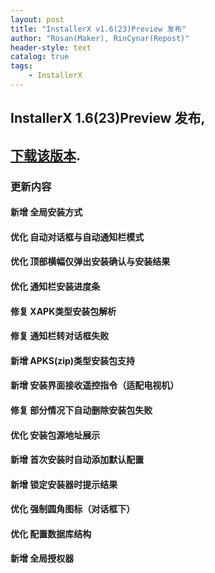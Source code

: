 ```yaml
---
layout: post
title: "InstallerX v1.6(23)Preview 发布"
author: "Rosan(Maker), RinCynar(Repost)"
header-style: text
catalog: true
tags:
    - InstallerX
---
```


## InstallerX 1.6(23)Preview 发布,
## [下载该版本](/file/InstallerX_1.6(23).apk).

### 更新内容

#### 新增 全局安装方式

#### 优化 自动对话框与自动通知栏模式

#### 优化 顶部横幅仅弹出安装确认与安装结果

#### 优化 通知栏安装进度条

#### 修复 XAPK类型安装包解析

#### 修复 通知栏转对话框失败

#### 新增 APKS(zip)类型安装包支持

#### 新增 安装界面接收遥控指令（适配电视机）

#### 修复 部分情况下自动删除安装包失败

#### 优化 安装包源地址展示

#### 新增 首次安装时自动添加默认配置

#### 新增 锁定安装器时提示结果

#### 优化 强制圆角图标（对话框下）

#### 优化 配置数据库结构

#### 新增 全局授权器